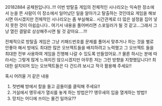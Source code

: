 20182884 공채원입니다..!!!
이번 방탈출 게임의 전체적인 시나리오는 익숙한 장소에서 눈을 뜬 사람이 이 장소에서 일어났던 일을 알아가고 탈출하는 것인데요
게임을 해보시면 아시겠지만 전체적인 시나리오는 좀 부실해요.. 시간관계로 더 많은 설정을 집어 넣지 못한 것이 아쉽습니다.. 여기서 내용을 풀어버리면 스포일러가 될 것 같고...그래서 그냥 열린 결말로 상상해주시면 될 것 같아요....!!!

전체적으로 방탈출 게임은 그냥 키패드번호를 문제를 풀어서 맞추거나 하는 것을 별로 안좋아 해서 방에도 최대한 많은 오브젝트들을 배치하려고 노력했고 그 오브젝트 들을 최대한 전부 사용하여 게임을 진행해 나갈 수 있도록 만들었어요..!! 물론 하시는 분에 따라서는 그렇게 많게 느껴지진 않으시겠지만 아무튼 저는 그런 방향을 지향했답니다!! 최대한 설치되어 있는 오브젝트들은 다 건드려 보시고 적극 활용해 주세요!!

혹시 어려울 거 같은 내용
1. 첫번째 방에서 칼을 들고 곰돌이를 클릭해 주세요!!
2. 거실에서 앵무새가 열쇠를 놓게 하는 방법은?? 앵무새의 입을 열게하는 방법!!
3. 망치는 어디에 쓰이는 물건 일까요??

